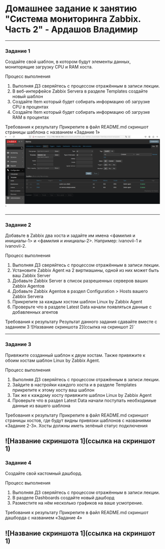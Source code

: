 # Домашнее задание к занятию "Система мониторинга Zabbix. Часть 2" - Ардашов Владимир

---

### Задание 1

Создайте свой шаблон, в котором будут элементы данных, мониторящие загрузку CPU и RAM хоста.

Процесс выполнения
  1. Выполняя ДЗ сверяйтесь с процессом отражённым в записи лекции.
  2. В веб-интерфейсе Zabbix Servera в разделе Templates создайте новый шаблон
  3. Создайте Item который будет собирать информацию об загрузке CPU в процентах
  4. Создайте Item который будет собирать информацию об загрузке RAM в процентах

Требования к результату
 Прикрепите в файл README.md скриншот страницы шаблона с названием «Задание 1»
![](https://github.com/ardashov/zabbix2-hw/blob/master/img/%D0%97%D0%B0%D0%B4%D0%B0%D0%BD%D0%B8%D0%B5%201.png)`


---

### Задание 2

Добавьте в Zabbix два хоста и задайте им имена <фамилия и инициалы-1> и <фамилия и инициалы-2>. Например: ivanovii-1 и ivanovii-2.

Процесс выполнения
  1. Выполняя ДЗ сверяйтесь с процессом отражённым в записи лекции.
  2. Установите Zabbix Agent на 2 виртмашины, одной из них может быть ваш Zabbix Server
  3. Добавьте Zabbix Server в список разрешенных серверов ваших Zabbix Agentов
  4. Добавьте Zabbix Agentов в раздел Configuration > Hosts вашего Zabbix Servera
  5. Прикрепите за каждым хостом шаблон Linux by Zabbix Agent
  6. Проверьте что в разделе Latest Data начали появляться данные с добавленных агентов

Требования к результату
 Результат данного задания сдавайте вместе с заданием 3
![Название скриншота 2](ссылка на скриншот 2)`


---

### Задание 3 

Привяжите созданный шаблон к двум хостам. Также привяжите к обоим хостам шаблон Linux by Zabbix Agent.

Процесс выполнения
  1. Выполняя ДЗ сверяйтесь с процессом отражённым в записи лекции.
  2. Зайдите в настройки каждого хоста и в разделе Templates прикрепите к этому хосту ваш шаблон
  3. Так же к каждому хосту привяжите шаблон Linux by Zabbix Agent
  4. Проверьте что в раздел Latest Data начали поступать необходимые данные из вашего шаблона

Требования к результату
 Прикрепите в файл README.md скриншот страницы хостов, где будут видны привязки шаблонов с названиями «Задание 2-3». Хосты должны иметь зелёный статус подключения

![Название скриншота 1](ссылка на скриншот 1)
---

### Задание 4

Создайте свой кастомный дашборд.

Процесс выполнения
  1. Выполняя ДЗ сверяйтесь с процессом отражённым в записи лекции.
  2. В разделе Dashboards создайте новый дашборд
  3. Разместите на нём несколько графиков на ваше усмотрение.

Требования к результату
 Прикрепите в файл README.md скриншот дашборда с названием «Задание 4»

![Название скриншота 1](ссылка на скриншот 1)
---
